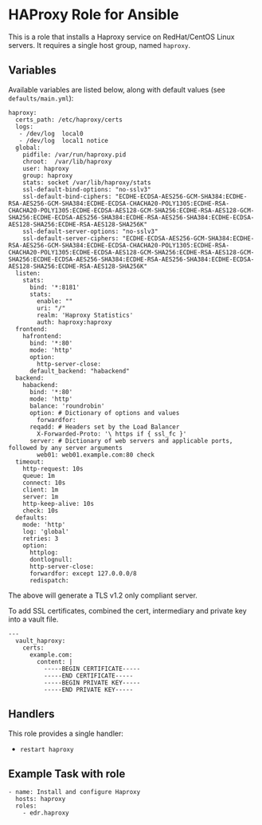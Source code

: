 # HAProxy Role for Ansible

This is a role that installs a Haproxy service on RedHat/CentOS Linux servers.
It requires a single host group, named `haproxy`.


## Variables

Available variables are listed below, along with default values (see `defaults/main.yml`):
```---
haproxy:
  certs_path: /etc/haproxy/certs
  logs:
   - /dev/log  local0
   - /dev/log  local1 notice
  global:
    pidfile: /var/run/haproxy.pid
    chroot:  /var/lib/haproxy
    user: haproxy
    group: haproxy
    stats: socket /var/lib/haproxy/stats
    ssl-default-bind-options: "no-sslv3"
    ssl-default-bind-ciphers: "ECDHE-ECDSA-AES256-GCM-SHA384:ECDHE-RSA-AES256-GCM-SHA384:ECDHE-ECDSA-CHACHA20-POLY1305:ECDHE-RSA-CHACHA20-POLY1305:ECDHE-ECDSA-AES128-GCM-SHA256:ECDHE-RSA-AES128-GCM-SHA256:ECDHE-ECDSA-AES256-SHA384:ECDHE-RSA-AES256-SHA384:ECDHE-ECDSA-AES128-SHA256:ECDHE-RSA-AES128-SHA256K"
    ssl-default-server-options: "no-sslv3"
    ssl-default-server-ciphers: "ECDHE-ECDSA-AES256-GCM-SHA384:ECDHE-RSA-AES256-GCM-SHA384:ECDHE-ECDSA-CHACHA20-POLY1305:ECDHE-RSA-CHACHA20-POLY1305:ECDHE-ECDSA-AES128-GCM-SHA256:ECDHE-RSA-AES128-GCM-SHA256:ECDHE-ECDSA-AES256-SHA384:ECDHE-RSA-AES256-SHA384:ECDHE-ECDSA-AES128-SHA256:ECDHE-RSA-AES128-SHA256K"
  listen:
    stats:
      bind: '*:8181'
      stats:
        enable: ""
        uri: "/"
        realm: 'Haproxy Statistics'
        auth: haproxy:haproxy
  frontend:
    hafrontend:
      bind: '*:80'
      mode: 'http'
      option:
        http-server-close:
      default_backend: "habackend"
  backend:
    habackend:
      bind: '*:80'
      mode: 'http'
      balance: 'roundrobin'
      option: # Dictionary of options and values
        forwardfor:
      reqadd: # Headers set by the Load Balancer
        X-Forwarded-Proto: '\ https if { ssl_fc }'
      server: # Dictionary of web servers and applicable ports, followed by any server arguments
        web01: web01.example.com:80 check
  timeout:
    http-request: 10s
    queue: 1m
    connect: 10s
    client: 1m
    server: 1m
    http-keep-alive: 10s
    check: 10s
  defaults:
    mode: 'http'
    log: 'global'
    retries: 3
    option:
      httplog:
      dontlognull:
      http-server-close:
      forwardfor: except 127.0.0.0/8
      redispatch:
```
The above will generate a TLS v1.2 only compliant server.

To add SSL certificates, combined the cert, intermediary and private key into a vault file.
```
---
  vault_haproxy:
    certs:
      example.com:
        content: |
          -----BEGIN CERTIFICATE-----
          -----END CERTIFICATE-----
          -----BEGIN PRIVATE KEY-----
          -----END PRIVATE KEY-----

```
## Handlers

This role provides a single handler:

* `restart haproxy`

## Example Task with role

```  
- name: Install and configure Haproxy
  hosts: haproxy
  roles:
    - edr.haproxy
```
